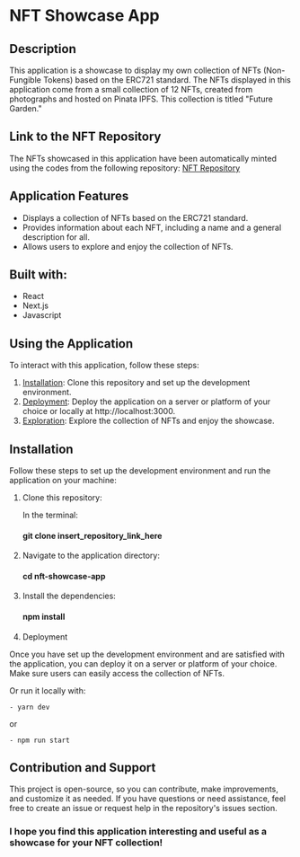 # NFT Showcase App

## Description
This application is a showcase to display my own collection of NFTs (Non-Fungible Tokens) based on the ERC721 standard. The NFTs displayed in this application come from a small collection of 12 NFTs, created from photographs and hosted on Pinata IPFS. This collection is titled "Future Garden."

## Link to the NFT Repository
The NFTs showcased in this application have been automatically minted using the codes from the following repository:
[NFT Repository](https://github.com/Juan-Fuente-T/NFT)

## Application Features
- Displays a collection of NFTs based on the ERC721 standard.
- Provides information about each NFT, including a name and a general description for all.
- Allows users to explore and enjoy the collection of NFTs.

## Built with:
- React
- Next.js
- Javascript

## Using the Application
To interact with this application, follow these steps:

1. [Installation](#installation): Clone this repository and set up the development environment.
2. [Deployment](#deployment): Deploy the application on a server or platform of your choice or locally at http://localhost:3000.
3. [Exploration](#exploration): Explore the collection of NFTs and enjoy the showcase.

## Installation
Follow these steps to set up the development environment and run the application on your machine:

1. Clone this repository:

   In the terminal:

    #### git clone insert_repository_link_here

2. Navigate to the application directory:

    #### cd nft-showcase-app

3. Install the dependencies:

    #### npm install

4. Deployment

Once you have set up the development environment and are satisfied with the application, you can deploy it on a server or platform of your choice. Make sure users can easily access the collection of NFTs.

Or run it locally with:

    - yarn dev
or

    - npm run start

## Contribution and Support
This project is open-source, so you can contribute, make improvements, and customize it as needed. If you have questions or need assistance, feel free to create an issue or request help in the repository's issues section.

### I hope you find this application interesting and useful as a showcase for your NFT collection!
